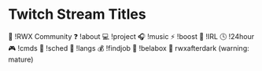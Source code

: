 # Twitch Stream Titles

🤔 !RWX Community ❓ !about 💻 !project 🎧 !music ⚡ !boost 🌄 !IRL 🕓 !24hour 🎮 !cmds 📆 !sched 💬 !langs 💰 !findjob 🤳 !belabox
🎉 rwxafterdark (warning: mature)
